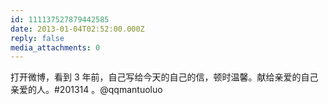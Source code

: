 ```yaml
---
id: 111137527879442585
date: 2013-01-04T02:52:00.000Z
reply: false
media_attachments: 0
---
```


打开微博，看到 3 年前，自己写给今天的自己的信，顿时温馨。献给亲爱的自己亲爱的人。#201314 。@qqmantuoluo ​​​​

